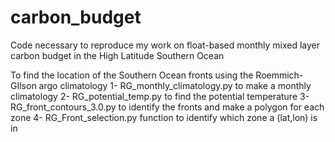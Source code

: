 # carbon_budget
Code necessary to reproduce my work on float-based monthly mixed layer carbon budget in the High Latitude Southern Ocean

To find the location of the Southern Ocean fronts using the Roemmich-GIlson argo climatology
1- RG_monthly_climatology.py to make a monthly climatology
2- RG_potential_temp.py to find the potential temperature 
3- RG_front_contours_3.0.py to identify the fronts and make a polygon for each zone
4- RG_Front_selection.py function to identify which zone a (lat,lon) is in
